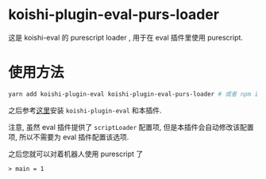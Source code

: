# koishi-plugin-eval-purs-loader

这是 koishi-eval 的 purescript loader , 用于在 eval 插件里使用 purescript.

# 使用方法

```bash
yarn add koishi-plugin-eval koishi-plugin-eval-purs-loader # 或者 npm install koishi-plugin-eval koishi-plugin-eval-purs-loader
```

之后参考[这里](https://koishi.js.org/guide/context.html#%E4%BD%BF%E7%94%A8%E6%8F%92%E4%BB%B6)安装 `koishi-plugin-eval` 和本插件.

注意, 虽然 eval 插件提供了 `scriptLoader` 配置项, 但是本插件会自动修改该配置项, 所以不需要为 eval 插件配置该选项.

之后您就可以对着机器人使用 purescript 了

```
> main = 1
```